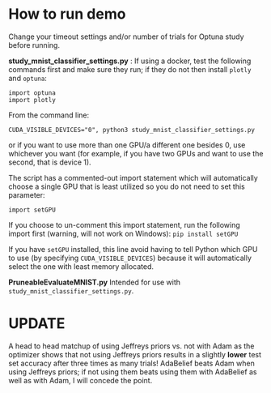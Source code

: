 # How to run demo

Change your timeout settings and/or number of trials for Optuna study before running.

**study_mnist_classifier_settings.py** : 
If using a docker, test the following commands first and make sure they run; if they do not then install `plotly` and `optuna`:

```
import optuna
import plotly
```

From the command line:

```
CUDA_VISIBLE_DEVICES="0", python3 study_mnist_classifier_settings.py
```

or if you want to use more than one GPU/a different one besides 0, use whichever you want (for example, if you have two GPUs and want to use the second, that is device 1).

The script has a commented-out import statement which will automatically choose a single GPU that is least utilized so you do not need to set this parameter:

`import setGPU`

If you choose to un-comment this import statement, run the following import first (warning, will not work on Windows):
`pip install setGPU`

If you have `setGPU` installed, this line avoid having to tell Python which GPU to use (by specifying `CUDA_VISIBLE_DEVICES`) because it will automatically select the one with least memory allocated.

**PruneableEvaluateMNIST.py**
Intended for use with `study_mnist_classifier_settings.py`.

# UPDATE

A head to head matchup of using Jeffreys priors vs. not with Adam as the optimizer shows that not using Jeffreys priors results in a slightly **lower** test set accuracy after three times as many trials!  AdaBelief beats Adam when using Jeffreys priors; if not using them beats using them with AdaBelief as well as with Adam, I will concede the point.
